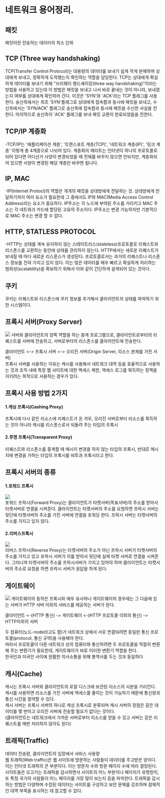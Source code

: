 # 네트워크 용어정리.

## 패킷
패킷이란 전송하는 데이터의 최소 단위

## TCP (Three way handshaking)
TCP(Transfer Control Protocol)는 대용량의 데이터를 보내기 쉽게 작게 분해하여 상대에게 보내고, 정확하게 도착했는지 확인하는 역할을 담당한다. TCP는 상대에게 확실하게 데이터를 보내기 위해 "쓰리웨이 핸드셰이킹(three way handshaking)"이라는 방법을 사용하고 있는데 이 방법은 패킷을 보내고 나서 바로 끝내는 것이 아니라, 보내졌는지 여부를 상대에게 확인하러 간다. 이것은 'SYN'와 'ACK'라는 TCP 플래그를 사용한다. 송신측에서는 최초 'SYN'플래그로 상대에게 접속함과 동시에 패킷을 보내고, 수신측에서는 'SYN/ACK' 플래그로 송신측에 접속함과 동시에 패킷을 수신한 사실을 전한다. 마지막으로 송신측이 'ACK' 플래그를 보내 패킷 교환이 완료되었음을 전한다. 


## TCP/IP 계층화 
-TCP/IP는 '애플리케이션 계층', '트랜스포트 계층(TCP)', '네트워크 계층(IP)', '링크 계층' 이렇게 총 4계층으로 나뉘어 있다. 
계층화의 메리트는 인터넷이 하나의 프로토콜로 되어 있다면 어디선가 사양이 변경되었을 때 전체를 바꾸지 않으면 안되지만, 계층화되어 있으면 사양이 변경된 해당 계층만 바꾸면 됩니다.

## IP, MAC
-IP(Internet Protocl)의 역할은 개개의 패킷을 상대방에게 전달하는 것. 상대방에게 전달하기까지 여러 요소가 필요한데 그 중에서도 IP와 MAC(Media Access Control Address)라는 요소가 중요하다.
IP주소는 각 노드에 부여된 주소를 가리키고 MAC 주소는 각 네트워크 카드에 할당된 고유의 주소이다. IP주소는 변경 가능하지만 기본적으로 MAC 주소는 변경 할 수 없다.


## HTTP, STATLESS PROTOCOL
-HTTP는 상태를 계속 유지하지 않는 스테이트리스(stateless)프로토콜로 리퀘스트와 리스폰스를 교환하는 동안에 상태를 관리하지 않는다. HTTP에서는 새로운 리퀘스트가 보내질 때 마다 새로운 리스폰스가 생성된다. 프로토콜로서는 과거의 리퀘스트나 리스폰스 정보를 전혀 가지고 있지 않다. 이는 많은 데이터를 매우 빠르고 확실하게 처리하는 범위성(scalability)을 확보하기 위해서 이와 같이 간단하게 설계되어 있는 것이다. 

## 쿠키
쿠키는 리퀘스트와 리스폰스에 쿠키 정보를 추가해서 클라이언트의 상태를 파악하기 위한 시스템이다.



## 프록시 서버(Proxy Server)
![](/resource/img/ProxyServer.png)
서버와 클라이언트의 양쪽 역할을 하는 중계 프로그램으로, 클라이언트로부터의 리퀘스트를 서버에 전송하고, 서버로부터의 리스폰스를 클라이언트에 전송한다.<br>

클라이언트 <-> 프록시 서버 <-> 오리진 서버(Origin Server, 리소스 본체를 가진 서버)<br>
프록시 서버를 사용하는 이유는 캐시를 사용해서 네트워크 대역 등을 효율적으로 사용하는 것과 조직 내에 특정 웹 사이트에 대한 액세스 제한, 액세스 로그를 획득하는 정책을 지키려는 목적으로 사용하는 경우가 있다.



## 프록시 사용 방법 2가지

#### 1.캐싱 프록시(Cashing Proxy)
 프록시에 다시 같은 리소스에 리퀘스트가 온 겨우, 오리진 서버로부터 리소스를 획득하는 것이 아니라 캐시를 리스폰스로서 되돌려 주는 타입의 프록시

#### 2.투명 프록시(Transparent Proxy)
 리퀘스트와 리스폰스를 중계할 때 메시지 변경을 하지 않는 타입의 프록시, 반대로 메시지에 변경을 가하는 타입의 프록시를 비투과 프록시라고 한다.

## 프록시 서버의 종류

#### 1.포워드 프록시
![](/resource/img/forwardProxy.png)<br>
포워드 프락시(Forward Proxy)는 클라이언트가 타켓서버(목표서버)의 주소를 받아서 타켓서버로 연결을 시켜준다. 클라이언트는 타켓서버의 주소를 요청하면 프락시 서버는 뒷단에 타켓서버의 주소를 가진 서버에 연결을 포워딩 한다. 프락시 서버는 타켓서버의 주소를 가지고 있지 않다.


#### 2.리버스프록시
![](/resource/img/reverseProxy.png)<br>
리버스 프락시(Reverse Proxy)는 타켓서버의 주소가 아닌 프락시 서버가 타켓서버의 주소를 가지고 있고 프락시 서버가 이를 받아서 뒷단에 실제 타켓 서버로 연결을 시켜준다. 그러니까 타켓서버의 주소를 프락시서버가 가지고 있어야 하며 클라이언트는 타켓서버의 주소로 요청을 하면 프락시 서버가 응답을 하게 된다.




## 게이트웨이 
![](/resource/img/gateWay.png)
게이트웨이의 동작은 프록시와 매우 유사하나 게이트웨이의 경우에는 그 다음에 있는 서버가 HTTP 서버 이외의 서비스를 제공하는 서버가 된다.

클라이언트 <-(HTTP 통신) -> 게이트웨이 <-(HTTP 프로토콜 이외의 통신) -> HTTP이외의 서버

두 컴퓨터(노드-node라고도 함)가 네트워크 상에서 서로 연결되려면 동일한 통신 프로토콜(protocol, 통신 규약)을 사용해야 한다.<br>
따라서 프로토콜이 다른 네트워크 상의 컴퓨터와 통신하려면 두 프로토콜을 적절히 변환해 주는 변환기가 필요한데, 게이트웨이가 바로 이러한 변환기 역할을 한다.<br>
한국인과 미국인 사이에 원활한 의사소통을 위해 통역사를 두는 것과 동일하다 



## 캐시(Cache)
 캐시는 프록시 서버와 클라이언트의 로컬 디스크에 보관된 리소스의 사본을 가리킨다. <br>
 캐시를 사용하면 리소스를 가진 서버에 액세스를 줄이는 것이 가능하기 때문에 통신량과 통신 시간을 절약할 수 있다.<br>
 캐시 서버는 프록시 서버의 하나로 캐싱 프록시로 분류되며 캐시 서버의 장점은 같은 데이터를 몇 번이고 오리진 서버에 전송할 필요가 없다는 것이다.<br>
 (클라이언트는 네트워크에서 가까운 서버로부터 리소스를 얻을 수 있고 서버는 같은 리퀘스트를 매번 처리하지 않아도 된다)



## 트래픽(Traffic)
데이터 전송량, 클라이언트의 입장에서 서비스 사용량<br>
웹 트래픽(Web traffic)은 웹 사이트에 방문하는 사람들이 데이터를 주고받은 양이다. 이는 인터넷 트래픽의 큰 부분이다. 이는 방문자 수와 방문 페이지 수에 따라 결정된다. 사이트들은 오고가는 트래픽을 감시하면서 사이트의 어느 부분이나 페이지가 유명한지, 또 특정 국가의 사람들이 어느 페이지를 가장 많이 보는지 등을 파악한다. 트래픽을 감시하는 방법은 다양하며 수집된 데이터는 사이트를 구성하고 보안 문제를 강조하며 잠재적인 대역 부족을 표시하는 데 참고할 수 있다. 